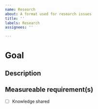 ```yaml
---
name: Research
about: A format used for research issues
title: ''
labels: Research
assignees: ''

---
```


# Goal

## Description

## Measureable requirement(s)


- [ ] Knowledge shared

